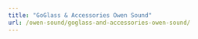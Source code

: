 ```yaml
---
title: "GoGlass & Accessories Owen Sound"
url: /owen-sound/goglass-and-accessories-owen-sound/
---
```

